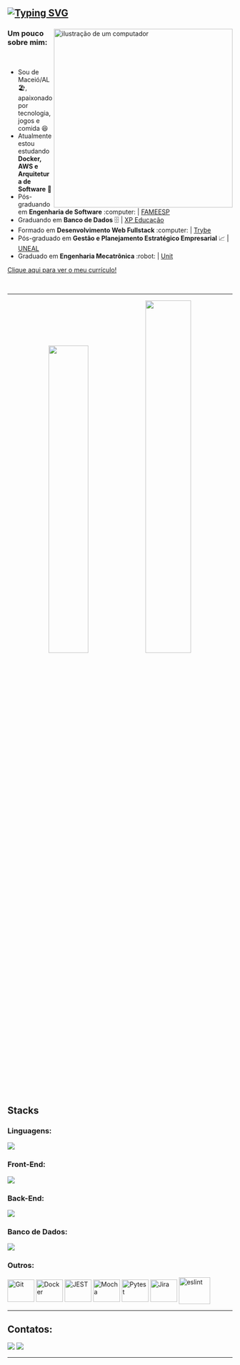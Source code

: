 ## [![Typing SVG](https://readme-typing-svg.demolab.com?font=Indie+Flower&size=40&pause=1000&color=00f&background=fff&vCenter=true&width=1200&height=60&lines=%F0%9F%91%8B+Olá,+Meu+nome+é+Luiz+Filipe,+Sou+Engenheiro+de+Software)](https://git.io/typing-svg)
 
  <div>
		<img src="https://raw.githubusercontent.com/MicaelliMedeiros/micaellimedeiros/master/image/computer-illustration.png" alt="ilustração de um computador" min-width="400px" max-width="400px" width="400px" align="right">
    <h3>Um pouco sobre mim:</h3>
    <br>
    <ul>
      <li>Sou de Maceió/AL 🏖️, apaixonado por tecnologia, jogos e comida 😆  </li>
      <li>Atualmente estou estudando <strong>Docker, AWS e Arquitetura de Software</strong> 🌱</li>
	  <li>Pós-graduando em <strong>Engenharia de Software</strong> :computer: | <a href="https://faculdademetropolitana.edu.br/">FAMEESP</a></li>
      <li>Graduando em <strong>Banco de Dados</strong> 🗄️ | <a href="https://www.xpeducacao.com.br/?utm_source=google&utm_medium=cpc&utm_campaign=awareness_home_xpe&utm_term=29082022&utm_content=marcaxpe&gclid=Cj0KCQjw-fmZBhDtARIsAH6H8qhEMBIZzLxoSYn65MFUMYbEkcG63bIYj-YKTmCMCeX_ReR7LqpkmQ0aAhRUEALw_wcB">XP Educação</a></li>
      <li>Formado em <strong>Desenvolvimento Web Fullstack</strong> :computer: | <a href="https://www.betrybe.com/">Trybe</a></li>
      <li>Pós-graduado em <strong>Gestão e Planejamento Estratégico Empresarial</strong> 📈 | <a href="http://www.uneal.edu.br/">UNEAL</a></li>
      <li>Graduado em <strong>Engenharia Mecatrônica</strong> :robot: | <a href="https://www.unit.br/">Unit</a></li>
    </ul>
  </div>

<a href="https://www.canva.com/design/DAF2BQ1WzBg/bLEFxMlE2y3yGAv1CzY2bw/view?utm_content=DAF2BQ1WzBg&utm_campaign=designshare&utm_medium=link&utm_source=editor" target="_blank">Clique aqui para ver o meu currículo!</a>


  <!-- <p>Clique 
      <a href="https://luizfilipelgs.github.io/Portfolio/#hs"           target="_blank">
         aqui
      </a>
      para ver meu porfólio web!
   </p>-->
<br>
<hr>

<div align="center">
  <img width=42% src="https://github-readme-stats.vercel.app/api/top-langs/?username=luizfilipelgs&layout=compact&langs_count=8&theme=github"/>
  <img width=45% src="http://github-profile-summary-cards.vercel.app/api/cards/productive-time?username=luizfilipelgs&theme=github&utcOffset=-3"/>
</div>

<br>

<h2>Stacks</h2>
 <h3>Linguagens:</h3>
<div align="left" style="display: inline-block">
	<a href="https://skillicons.dev">
		<img src="https://skillicons.dev/icons?i=js,ts,py" />
	</a>
</div>

<h3>Front-End:</h3>
<div align="left" style="display: inline-block">
	<a href="https://skillicons.dev">
    <img src="https://skillicons.dev/icons?i=react,next,redux,tailwindcss,materialui,figma" />
  </a>
</div>

<h3>Back-End:</h3>
<div align="left" style="display: inline-block">
 	<a href="https://skillicons.dev">
    <img src="https://skillicons.dev/icons?i=nodejs,express,sequelize,prisma,nestjs" />
	</a>
</div>

<h3>Banco de Dados:</h3>
<div align="left" style="display: inline-block">
	<a href="https://skillicons.dev">
    <img src="https://skillicons.dev/icons?i=mysql,mongodb,sqlite,postgresql" />
  </a>
</div>

<h3>Outros:</h3>
<div align="left" style="display: inline-block">
 	<img align="center" alt="Git" height="50px" width="60px" src="https://cdn.jsdelivr.net/gh/devicons/devicon/icons/git/git-original-wordmark.svg">  
	<img align="center" alt="Docker" height="50px" width="60px" src="https://cdn.jsdelivr.net/gh/devicons/devicon/icons/docker/docker-original-wordmark.svg" />
	<img align="center" alt="JEST" height="50px" width="60px" src="https://cdn.jsdelivr.net/gh/devicons/devicon/icons/jest/jest-plain.svg" />
	<img align="center" alt="Mocha" height="50px" width="60px" src="https://cdn.jsdelivr.net/gh/devicons/devicon/icons/mocha/mocha-plain.svg" />
	<img align="center" alt="Pytest" height="50px" width="60px" src="https://cdn.jsdelivr.net/gh/devicons/devicon/icons/pytest/pytest-original-wordmark.svg" />
	<img align="center" alt="Jira" height="50px" width="60px" src="https://cdn.jsdelivr.net/gh/devicons/devicon/icons/jira/jira-original-wordmark.svg" />
	<img align="center" alt="eslint" height="60px" width="70px" src="https://cdn.jsdelivr.net/gh/devicons/devicon/icons/eslint/eslint-original-wordmark.svg" />
	
</div>
 <hr>
 
 ## Contatos:
 
<div align="left" style="display: inline-block"> 
  <a href="https://mail.google.com/mail/?view=cm&fs=1&to=luizfilipelgs@gmail.com"><img src="https://img.shields.io/badge/Gmail-D14836?style=for-the-badge&logo=gmail&logoColor=white"/></a>
  <a href="https://www.linkedin.com/in/luizfilipelgs/"><img src="https://img.shields.io/badge/LinkedIn-0077B5?style=for-the-badge&logo=linkedin&logoColor=white"/></a> 
</div>
   <hr>
 

 <!-- ![Snake animation](https://github.com/luizfilipelgs/luizfilipelgs/blob/output/github-contribution-grid-snake.svg)
 </p> -->
